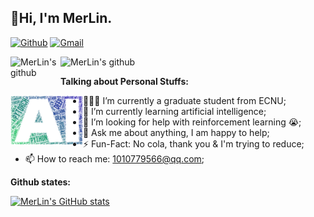 <!-- Your title -->
## 👋Hi, I'm MerLin. 

<!-- Your badges
You can use the website to generate badges: https://shields.io/
-->

[![Github](https://img.shields.io/badge/-Github-000?style=flat&logo=Github&logoColor=white)](https://github.com/D-MerLin)
[![Gmail](https://img.shields.io/badge/-Gmail-c14438?style=flat&logo=Gmail&logoColor=white)](mailto:dean.dingbang.li@gmail.com)

<a href="https://github.com/D-MerLin">
  <img align="left" alt="MerLin's github" width="80px" src="https://visitor-badge.glitch.me/badge?page_id=D-MerLin.D-MerLin" />
</a>

<a href="https://github.com/D-MerLin">
  <img align="left" alt="MerLin's github" width="130px" src="https://img.shields.io/badge/dynamic/json?color=000000&label=Github&query=%24.data.totalSubs&suffix=Followers&url=https%3A%2F%2Fapi.spencerwoo.com%2Fsubstats%2F%3Fsource%3Dgithub%26queryKey%3DD-MerLin" />
</a>

<!--
[![Linkedin](https://img.shields.io/badge/-LinkedIn-blue?style=flat&logo=Linkedin&logoColor=white)](https://www.linkedin.com/in/murillo-comino-6124ab49/)
[![Instagram](https://img.shields.io/badge/-Instagram-c13584?style=flat&labelColor=c13584&logo=instagram&logoColor=white)](https://www.instagram.com/murillo_comino/)
[![Outlook](https://img.shields.io/badge/-Outlook-0078D4?style=flat&logo=Microsoft-Outlook&logoColor=white)](mailto:murillo_comino@hotmail.com)
-->

&nbsp;

<!-- Talking about you -->
**Talking about Personal Stuffs:**

<!-- Any image aligned to the right. Beware the width -->
<img width="23%" align="left" alt="Github" src="https://github.com/D-MerLin/D-MerLin/blob/main/ai.svg" />

- 👨🏽‍💻 I’m currently a graduate student from ECNU;
- 🌱 I’m currently learning artificial intelligence; 
- 🤔 I’m looking for help with reinforcement learning 😭;
- 💬 Ask me about anything, I am happy to help;
- ⚡️ Fun-Fact: No cola, thank you & I'm trying to reduce;
- 📫 How to reach me: 1010779566@qq.com;


**Github states:**

[![MerLin's GitHub stats](https://github-readme-stats.vercel.app/api?username=D-MerLin&show_icons=true&theme=dark)](https://github.com/anuraghazra/github-readme-stats)
